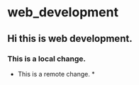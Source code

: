 # web_development

## Hi this is web development.

### This is a local change.

* This is a remote change. *
